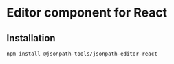 # Editor component for React

## Installation

```sh
npm install @jsonpath-tools/jsonpath-editor-react
```